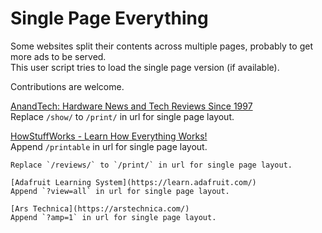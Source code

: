 # Single Page Everything

Some websites split their contents across multiple pages, probably to get more ads to be served.  
This user script tries to load the single page version (if available).

Contributions are welcome.

[AnandTech: Hardware News and Tech Reviews Since 1997](http://www.anandtech.com/)  
Replace `/show/` to `/print/` in url for single page layout.

[HowStuffWorks - Learn How Everything Works!](https://www.howstuffworks.com/)  
Append `/printable` in url for single page layout.

~~~Toms' Hardware~~~ (no longer works)  
Replace `/reviews/` to `/print/` in url for single page layout.

[Adafruit Learning System](https://learn.adafruit.com/)
Append `?view=all` in url for single page layout.

[Ars Technica](https://arstechnica.com/)
Append `?amp=1` in url for single page layout.

